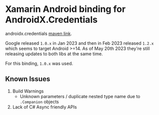 # Xamarin Android binding for AndroidX.Credentials

androidx.credentials [maven link](https://mvnrepository.com/artifact/androidx.credentials/credentials).

Google released `1.0.x` in Jan 2023 and then in Feb 2023 released `1.2.x` which seems to target Android >=14. As of May 20th 2023 they're still releasing updates to both libs at the same time.

For this binding, `1.0.x` was used.

## Known Issues

1. Build Warnings 
    * Unknown parameters /  duplicate nested type name due to `.Companion` objects
1. Lack of C# Async friendly APIs
